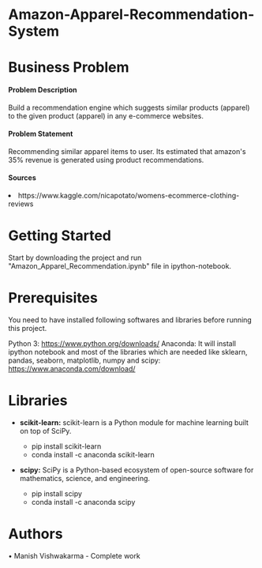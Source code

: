 # Amazon-Apparel-Recommendation-System

# Business Problem </h1>

#### Problem Description

Build a recommendation engine which suggests similar products (apparel) to the given product (apparel) in any e-commerce websites.

#### Problem Statement

Recommending similar apparel items to user. Its estimated that amazon's 35% revenue is generated using product recommendations.

#### Sources
<li> https://www.kaggle.com/nicapotato/womens-ecommerce-clothing-reviews</li>


# Getting Started
Start by downloading the project and run "Amazon_Apparel_Recommendation.ipynb" file in ipython-notebook.

# Prerequisites
You need to have installed following softwares and libraries before running this project.

Python 3: https://www.python.org/downloads/
Anaconda: It will install ipython notebook and most of the libraries which are needed like sklearn, pandas, seaborn, matplotlib, numpy and scipy: https://www.anaconda.com/download/

# Libraries
* __scikit-learn:__ scikit-learn is a Python module for machine learning built on top of SciPy.
    * pip install scikit-learn
    * conda install -c anaconda scikit-learn

* __scipy:__ SciPy is a Python-based ecosystem of open-source software for mathematics, science, and engineering.
    * pip install scipy
    * conda install -c anaconda scipy
    
# Authors
• Manish Vishwakarma - Complete work
